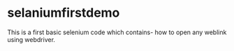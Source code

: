 # selaniumfirstdemo
This is a first basic selenium code which contains-
<bg>
how to open any weblink using webdriver.
